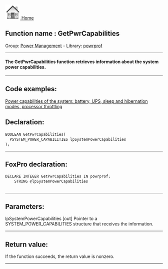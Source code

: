 [<img src="../../images/home.png"> Home ](https://github.com/VFPX/Win32API)  

## Function name : GetPwrCapabilities
Group: [Power Management](../../functions_group.md#Power_Management)  -  Library: [powrprof](../../Libraries.md#powrprof)  
***  


#### The GetPwrCapabilities function retrieves information about the system power capabilities.
***  


## Code examples:
[Power capabilities of the system: battery, UPS, sleep and hibernation modes, processor throttling](../../samples/sample_394.md)  

## Declaration:
```foxpro  
BOOLEAN GetPwrCapabilities(
  PSYSTEM_POWER_CAPABILITIES lpSystemPowerCapabilities
);  
```  
***  


## FoxPro declaration:
```foxpro  
DECLARE INTEGER GetPwrCapabilities IN powrprof;
	STRING @lpSystemPowerCapabilities
  
```  
***  


## Parameters:
lpSystemPowerCapabilities 
[out] Pointer to a SYSTEM_POWER_CAPABILITIES structure that receives the information.  
***  


## Return value:
If the function succeeds, the return value is nonzero.  
***  

